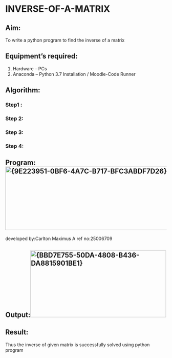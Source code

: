 # INVERSE-OF-A-MATRIX
## Aim:
To write a python program to find the inverse of a matrix
## Equipment’s required:
1. 	Hardware – PCs
2. 	Anaconda – Python 3.7 Installation / Moodle-Code Runner
## Algorithm:
### Step1 : 
### Step 2: 
### Step 3: 
### Step 4: 

## Program:<img width="558" height="198" alt="{9E223951-0BF6-4A7C-B717-BFC3ABDF7D26}" src="https://github.com/user-attachments/assets/bd8705b5-fd41-40e0-b63b-adb1a80b7ec1" />
developed by:Carlton Maximus A
ref no:25006709

## Output:<img width="424" height="208" alt="{BBD7E755-50DA-4808-B436-DA8815901BE1}" src="https://github.com/user-attachments/assets/36cede9c-f272-4b70-b2e2-a8cf2a7ecf11" />

## Result:
Thus the inverse of given matrix is successfully solved using python program

